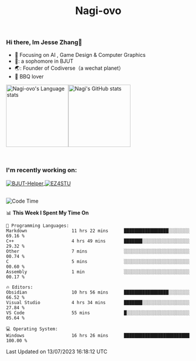 

<!--
**Nagi-ovo/Nagi-ovo** is a ✨ _special_ ✨ repository because its `README.md` (this file) appears on your GitHub profile.

Here are some ideas to get you started:

- 🔭 I’m currently working on ...
- 🌱 I’m currently learning ...
- 👯 I’m looking to collaborate on ...
- 🤔 I’m looking for help with ...
- 💬 Ask me about ...
- 📫 How to reach me: ...
- 😄 Pronouns: ...
- ⚡ Fun fact: ...
-->
<h1 align="center">Nagi-ovo</h3>


<br />

 ### Hi there, Im Jesse Zhang👋
- :orange_book: Focusing on AI , Game Design & Computer Graphics
- 🔬: a sophomore in BJUT
- 🌏: Founder of Codiverse（a wechat planet）
- :meat_on_bone: BBQ lover

<div style="display:flex; flex-wrap:wrap; height: 200px;">
  <img height="170" src="https://github-readme-stats-git-main-nagi-ovo.vercel.app/api/top-langs/?username=Nagi-ovo&hide=css,scss,html,java,typescript&layout=compact&card_width=345&card_height=400" alt="Nagi-ovo's Language stats">
  <img height="170" src="https://github-readme-stats-git-main-nagi-ovo.vercel.app/api?username=Nagi-ovo&show_icons=true&theme=radical" alt="Nagi's GitHub stats">
</div>

### I'm recently working on:</a>

 <div>
<a href="https://github.com/Open-BJUT/BJUT-Helper">
  <img align="center" src="https://github-readme-stats-git-main-nagi-ovo.vercel.app/api/pin/?username=Nagi-ovo&repo=BJUT-Helper" alt="BJUT-Helper">
</a>
<a href="https://github.com/Nagi-ovo/EZ4STU">
  <img align="center" src="https://github-readme-stats-git-main-nagi-ovo.vercel.app/api/pin/?username=Nagi-ovo&repo=EZ4STU" alt="EZ4STU">
</a>  
</div>

<br />

<!--START_SECTION:waka-->
![Code Time](http://img.shields.io/badge/Code%20Time-90%20hrs%2044%20mins-blue)

📊 **This Week I Spent My Time On** 

```text
💬 Programming Languages: 
Markdown                 11 hrs 22 mins      █████████████████░░░░░░░░   69.16 % 
C++                      4 hrs 49 mins       ███████░░░░░░░░░░░░░░░░░░   29.32 % 
Other                    7 mins              ░░░░░░░░░░░░░░░░░░░░░░░░░   00.74 % 
C                        5 mins              ░░░░░░░░░░░░░░░░░░░░░░░░░   00.60 % 
Assembly                 1 min               ░░░░░░░░░░░░░░░░░░░░░░░░░   00.17 % 

🔥 Editors: 
Obsidian                 10 hrs 56 mins      █████████████████░░░░░░░░   66.52 % 
Visual Studio            4 hrs 34 mins       ███████░░░░░░░░░░░░░░░░░░   27.84 % 
VS Code                  55 mins             █░░░░░░░░░░░░░░░░░░░░░░░░   05.64 % 

💻 Operating System: 
Windows                  16 hrs 26 mins      █████████████████████████   100.00 % 
```


 Last Updated on 13/07/2023 16:18:12 UTC
<!--END_SECTION:waka-->



